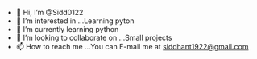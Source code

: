 - 👋 Hi, I’m @Sidd0122
- 👀 I’m interested in ...Learning pyton
- 🌱 I’m currently learning python
- 💞️ I’m looking to collaborate on ...Small projects
- 📫 How to reach me ...You can E-mail me at siddhant1922@gmail.com

<!---
Sidd0122/Sidd0122 is a ✨ special ✨ repository because its `README.md` (this file) appears on your GitHub profile.
You can click the Preview link to take a look at your changes.
--->
